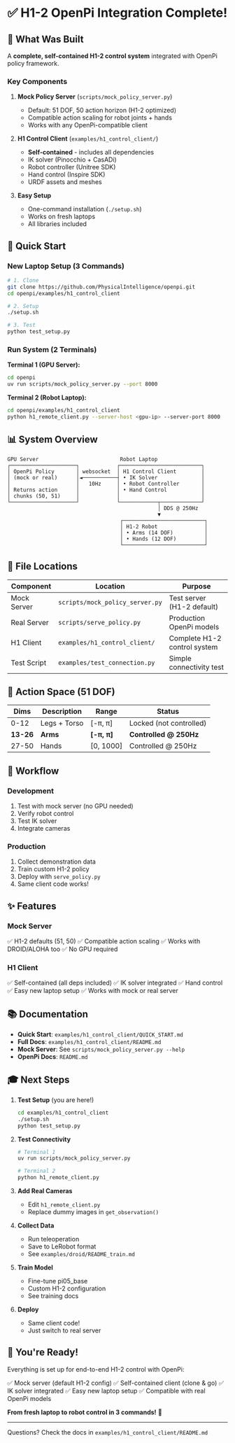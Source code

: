 # ✅ H1-2 OpenPi Integration Complete!

## 🎉 What Was Built

A **complete, self-contained H1-2 control system** integrated with OpenPi policy framework.

### Key Components

1. **Mock Policy Server** (`scripts/mock_policy_server.py`)
   - Default: 51 DOF, 50 action horizon (H1-2 optimized)
   - Compatible action scaling for robot joints + hands
   - Works with any OpenPi-compatible client

2. **H1 Control Client** (`examples/h1_control_client/`)
   - **Self-contained** - includes all dependencies
   - IK solver (Pinocchio + CasADi)
   - Robot controller (Unitree SDK)
   - Hand control (Inspire SDK)
   - URDF assets and meshes

3. **Easy Setup**
   - One-command installation (`./setup.sh`)
   - Works on fresh laptops
   - All libraries included

## 🚀 Quick Start

### New Laptop Setup (3 Commands)

```bash
# 1. Clone
git clone https://github.com/PhysicalIntelligence/openpi.git
cd openpi/examples/h1_control_client

# 2. Setup
./setup.sh

# 3. Test
python test_setup.py
```

### Run System (2 Terminals)

**Terminal 1 (GPU Server):**
```bash
cd openpi
uv run scripts/mock_policy_server.py --port 8000
```

**Terminal 2 (Robot Laptop):**
```bash
cd openpi/examples/h1_control_client
python h1_remote_client.py --server-host <gpu-ip> --server-port 8000
```

## 📊 System Overview

```
GPU Server                          Robot Laptop
┌─────────────────────┐            ┌──────────────────────────┐
│ OpenPi Policy       │ websocket  │ H1 Control Client        │
│ (mock or real)      │◄───────────┤ • IK Solver              │
│                     │   10Hz     │ • Robot Controller       │
│ Returns action      │            │ • Hand Control           │
│ chunks (50, 51)     │            │                          │
└─────────────────────┘            └────────────┬─────────────┘
                                                │ DDS @ 250Hz
                                                ▼
                                    ┌──────────────────────────┐
                                    │ H1-2 Robot               │
                                    │ • Arms (14 DOF)          │
                                    │ • Hands (12 DOF)         │
                                    └──────────────────────────┘
```

## 📁 File Locations

| Component | Location | Purpose |
|-----------|----------|---------|
| Mock Server | `scripts/mock_policy_server.py` | Test server (H1-2 default) |
| Real Server | `scripts/serve_policy.py` | Production OpenPi models |
| H1 Client | `examples/h1_control_client/` | Complete H1-2 control system |
| Test Script | `examples/test_connection.py` | Simple connectivity test |

## 🎯 Action Space (51 DOF)

| Dims | Description | Range | Status |
|------|-------------|-------|--------|
| 0-12 | Legs + Torso | [-π, π] | Locked (not controlled) |
| **13-26** | **Arms** | **[-π, π]** | **Controlled @ 250Hz** |
| 27-50 | Hands | [0, 1000] | Controlled @ 250Hz |

## 🔄 Workflow

### Development
1. Test with mock server (no GPU needed)
2. Verify robot control
3. Test IK solver
4. Integrate cameras

### Production
1. Collect demonstration data
2. Train custom H1-2 policy
3. Deploy with `serve_policy.py`
4. Same client code works!

## ✨ Features

### Mock Server
✅ H1-2 defaults (51, 50)
✅ Compatible action scaling
✅ Works with DROID/ALOHA too
✅ No GPU required

### H1 Client
✅ Self-contained (all deps included)
✅ IK solver integrated
✅ Hand control
✅ Easy new laptop setup
✅ Works with mock or real server

## 📚 Documentation

- **Quick Start**: `examples/h1_control_client/QUICK_START.md`
- **Full Docs**: `examples/h1_control_client/README.md`
- **Mock Server**: See `scripts/mock_policy_server.py --help`
- **OpenPi Docs**: `README.md`

## 🎓 Next Steps

1. **Test Setup** (you are here!)
   ```bash
   cd examples/h1_control_client
   ./setup.sh
   python test_setup.py
   ```

2. **Test Connectivity**
   ```bash
   # Terminal 1
   uv run scripts/mock_policy_server.py
   
   # Terminal 2
   python h1_remote_client.py
   ```

3. **Add Real Cameras**
   - Edit `h1_remote_client.py`
   - Replace dummy images in `get_observation()`

4. **Collect Data**
   - Run teleoperation
   - Save to LeRobot format
   - See `examples/droid/README_train.md`

5. **Train Model**
   - Fine-tune pi05_base
   - Custom H1-2 configuration
   - See training docs

6. **Deploy**
   - Same client code!
   - Just switch to real server

## 🎉 You're Ready!

Everything is set up for end-to-end H1-2 control with OpenPi:

✅ Mock server (default H1-2 config)
✅ Self-contained client (clone & go)
✅ IK solver integrated
✅ Easy new laptop setup
✅ Compatible with real OpenPi models

**From fresh laptop to robot control in 3 commands!** 🚀

---

Questions? Check the docs in `examples/h1_control_client/README.md`

